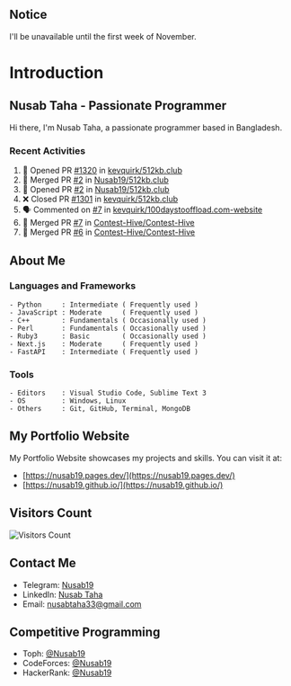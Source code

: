 ## Notice
I'll be unavailable until the first week of November.

# Introduction
## Nusab Taha - Passionate Programmer

Hi there, I'm Nusab Taha, a passionate programmer based in Bangladesh.

### Recent Activities
<!--START_SECTION:activity-->
1. 💪 Opened PR [#1320](https://github.com/kevquirk/512kb.club/pull/1320) in [kevquirk/512kb.club](https://github.com/kevquirk/512kb.club)
2. 🎉 Merged PR [#2](https://github.com/Nusab19/512kb.club/pull/2) in [Nusab19/512kb.club](https://github.com/Nusab19/512kb.club)
3. 💪 Opened PR [#2](https://github.com/Nusab19/512kb.club/pull/2) in [Nusab19/512kb.club](https://github.com/Nusab19/512kb.club)
4. ❌ Closed PR [#1301](https://github.com/kevquirk/512kb.club/pull/1301) in [kevquirk/512kb.club](https://github.com/kevquirk/512kb.club)
5. 🗣 Commented on [#7](https://github.com/kevquirk/100daystooffload.com-website/pull/7#issuecomment-1747500699) in [kevquirk/100daystooffload.com-website](https://github.com/kevquirk/100daystooffload.com-website)
6. 🎉 Merged PR [#7](https://github.com/Contest-Hive/Contest-Hive/pull/7) in [Contest-Hive/Contest-Hive](https://github.com/Contest-Hive/Contest-Hive)
7. 🎉 Merged PR [#6](https://github.com/Contest-Hive/Contest-Hive/pull/6) in [Contest-Hive/Contest-Hive](https://github.com/Contest-Hive/Contest-Hive)
<!--END_SECTION:activity-->
## About Me

### Languages and Frameworks
```
- Python     : Intermediate ( Frequently used )
- JavaScript : Moderate     ( Frequently used )
- C++        : Fundamentals ( Occasionally used )
- Perl       : Fundamentals ( Occasionally used )
- Ruby3      : Basic        ( Occasionally used )
- Next.js    : Moderate     ( Frequently used )
- FastAPI    : Intermediate ( Frequently used )
```

### Tools
```
- Editors    : Visual Studio Code, Sublime Text 3
- OS         : Windows, Linux
- Others     : Git, GitHub, Terminal, MongoDB
```


## My Portfolio Website
My Portfolio Website showcases my projects and skills. You can visit it at:
- [https://nusab19.pages.dev/](https://nusab19.pages.dev/)
- [https://nusab19.github.io/](https://nusab19.github.io/)


## Visitors Count
![Visitors Count](https://profile-counter.glitch.me/Nusab19/count.svg)

## Contact Me
- Telegram: [Nusab19](https://t.me/Nusab19)
- LinkedIn: [Nusab Taha](https://www.linkedin.com/in/nusabtaha)
- Email: [nusabtaha33@gmail.com](mailto:nusabtaha33@gmail.com?subject=Contact%20from%20GitHub%20Readme&body=Hello%20Nusab,%0D%0A%0D%0AI%20found%20your%20GitHub%20repository%20and%20would%20like%20to%20connect%20with%20you.%0D%0A%0D%0ARegards,%0D%0A[Your%20Name])

## Competitive Programming
- Toph: [@Nusab19](https://toph.co/u/Nusab19)
- CodeForces: [@Nusab19](https://codeforces.com/profile/Nusab19)
- HackerRank: [@Nusab19](https://www.hackerrank.com/Nusab19)
